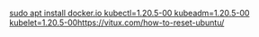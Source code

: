 [sudo apt install docker.io kubectl=1.20.5-00 kubeadm=1.20.5-00 kubelet=1.20.5-00](https://vitux.com/how-to-reset-ubuntu/)https://vitux.com/how-to-reset-ubuntu/



